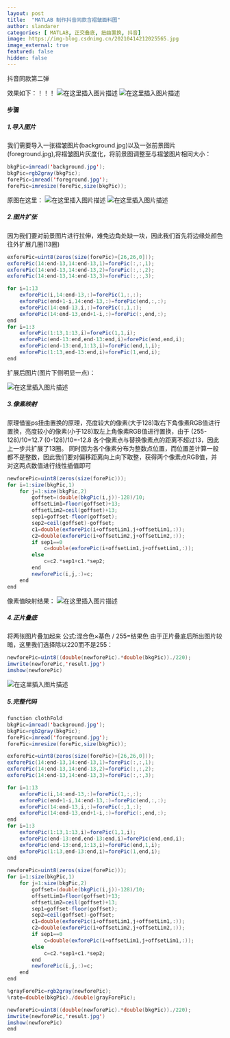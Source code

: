 ```yaml
---
layout: post
title:  "MATLAB 制作抖音同款含褶皱面料图"
author: slandarer
categories: [ MATLAB, 正交叠底, 扭曲置换, 抖音]
image: https://img-blog.csdnimg.cn/20210414212025565.jpg
image_external: true
featured: false
hidden: false
---
```


抖音同款第二弹


效果如下：！！！
![在这里插入图片描述](https://img-blog.csdnimg.cn/20210414212025565.jpg?x-oss-process=image/watermark,type_ZmFuZ3poZW5naGVpdGk,shadow_10,text_aHR0cHM6Ly9ibG9nLmNzZG4ubmV0L3NsYW5kYXJlcg==,size_16,color_FFFFFF,t_70#pic_center)
![在这里插入图片描述](https://img-blog.csdnimg.cn/20210414212035358.jpg?x-oss-process=image/watermark,type_ZmFuZ3poZW5naGVpdGk,shadow_10,text_aHR0cHM6Ly9ibG9nLmNzZG4ubmV0L3NsYW5kYXJlcg==,size_16,color_FFFFFF,t_70#pic_center)
#### 步骤
##### 1.导入图片
我们需要导入一张褶皱图片(background.jpg)以及一张前景图片(foreground.jpg),将褶皱图片灰度化，将前景图调整至与褶皱图片相同大小：

```java
bkgPic=imread('background.jpg');
bkgPic=rgb2gray(bkgPic);
forePic=imread('foreground.jpg');
forePic=imresize(forePic,size(bkgPic));
```
原图在这里：
![在这里插入图片描述](https://img-blog.csdnimg.cn/20210414212331279.jpg?x-oss-process=image/watermark,type_ZmFuZ3poZW5naGVpdGk,shadow_10,text_aHR0cHM6Ly9ibG9nLmNzZG4ubmV0L3NsYW5kYXJlcg==,size_16,color_FFFFFF,t_70#pic_center)
![在这里插入图片描述](https://img-blog.csdnimg.cn/20210414212343537.jpg?x-oss-process=image/watermark,type_ZmFuZ3poZW5naGVpdGk,shadow_10,text_aHR0cHM6Ly9ibG9nLmNzZG4ubmV0L3NsYW5kYXJlcg==,size_16,color_FFFFFF,t_70#pic_center)

##### 2.图片扩张
因为我们要对前景图片进行拉伸，难免边角处缺一块，因此我们首先将边缘处颜色往外扩展几圈(13圈)

```java
exforePic=uint8(zeros(size(forePic)+[26,26,0]));
exforePic(14:end-13,14:end-13,1)=forePic(:,:,1);
exforePic(14:end-13,14:end-13,2)=forePic(:,:,2);
exforePic(14:end-13,14:end-13,3)=forePic(:,:,3);

for i=1:13
    exforePic(i,14:end-13,:)=forePic(1,:,:);
    exforePic(end+1-i,14:end-13,:)=forePic(end,:,:);
    exforePic(14:end-13,i,:)=forePic(:,1,:);
    exforePic(14:end-13,end+1-i,:)=forePic(:,end,:);
end
for i=1:3
    exforePic(1:13,1:13,i)=forePic(1,1,i);
    exforePic(end-13:end,end-13:end,i)=forePic(end,end,i);
    exforePic(end-13:end,1:13,i)=forePic(end,1,i);
    exforePic(1:13,end-13:end,i)=forePic(1,end,i);
end
```

扩展后图片(图片下侧明显一点)：

![在这里插入图片描述](https://img-blog.csdnimg.cn/20210414212724334.png?x-oss-process=image/watermark,type_ZmFuZ3poZW5naGVpdGk,shadow_10,text_aHR0cHM6Ly9ibG9nLmNzZG4ubmV0L3NsYW5kYXJlcg==,size_16,color_FFFFFF,t_70#pic_center)
##### 3.像素映射
原理借鉴ps扭曲置换的原理，亮度较大的像素(大于128)取右下角像素RGB值进行置换，亮度较小的像素(小于128)取左上角像素RGB值进行置换，由于
(255-128)/10=12.7
(0-128)/10=-12.8
各个像素点与替换像素点的距离不超过13，因此上一步共扩展了13圈。
同时因为各个像素分布为整数点位置，而位置差计算一般都不是整数，因此我们要对偏移距离向上向下取整，获得两个像素点RGB值，并对这两点数值进行线性插值即可

```java
newforePic=uint8(zeros(size(forePic)));
for i=1:size(bkgPic,1)
    for j=1:size(bkgPic,2)
        goffset=(double(bkgPic(i,j))-128)/10;
        offsetLim1=floor(goffset)+13;
        offsetLim2=ceil(goffset)+13;
        sep1=goffset-floor(goffset);
        sep2=ceil(goffset)-goffset;
        c1=double(exforePic(i+offsetLim1,j+offsetLim1,:));
        c2=double(exforePic(i+offsetLim2,j+offsetLim2,:));
        if sep1==0
            c=double(exforePic(i+offsetLim1,j+offsetLim1,:));
        else
            c=c2.*sep1+c1.*sep2;
        end
        newforePic(i,j,:)=c;
    end
end
```
像素值映射结果：
![在这里插入图片描述](https://img-blog.csdnimg.cn/20210414214048995.png?x-oss-process=image/watermark,type_ZmFuZ3poZW5naGVpdGk,shadow_10,text_aHR0cHM6Ly9ibG9nLmNzZG4ubmV0L3NsYW5kYXJlcg==,size_16,color_FFFFFF,t_70#pic_center)
##### 4.正片叠底
将两张图片叠加起来
公式:混合色×基色 / 255=结果色
由于正片叠底后所出图片较暗，这里我们选择除以220而不是255：

```java
newforePic=uint8((double(newforePic).*double(bkgPic))./220);
imwrite(newforePic,'result.jpg')
imshow(newforePic)
```
![在这里插入图片描述](https://img-blog.csdnimg.cn/2021041421492222.png?x-oss-process=image/watermark,type_ZmFuZ3poZW5naGVpdGk,shadow_10,text_aHR0cHM6Ly9ibG9nLmNzZG4ubmV0L3NsYW5kYXJlcg==,size_16,color_FFFFFF,t_70#pic_center)

##### 5.完整代码

```java
function clothFold
bkgPic=imread('background.jpg');
bkgPic=rgb2gray(bkgPic);
forePic=imread('foreground.jpg');
forePic=imresize(forePic,size(bkgPic));

exforePic=uint8(zeros(size(forePic)+[26,26,0]));
exforePic(14:end-13,14:end-13,1)=forePic(:,:,1);
exforePic(14:end-13,14:end-13,2)=forePic(:,:,2);
exforePic(14:end-13,14:end-13,3)=forePic(:,:,3);

for i=1:13
    exforePic(i,14:end-13,:)=forePic(1,:,:);
    exforePic(end+1-i,14:end-13,:)=forePic(end,:,:);
    exforePic(14:end-13,i,:)=forePic(:,1,:);
    exforePic(14:end-13,end+1-i,:)=forePic(:,end,:);
end
for i=1:3
    exforePic(1:13,1:13,i)=forePic(1,1,i);
    exforePic(end-13:end,end-13:end,i)=forePic(end,end,i);
    exforePic(end-13:end,1:13,i)=forePic(end,1,i);
    exforePic(1:13,end-13:end,i)=forePic(1,end,i);
end
    
newforePic=uint8(zeros(size(forePic)));
for i=1:size(bkgPic,1)
    for j=1:size(bkgPic,2)
        goffset=(double(bkgPic(i,j))-128)/10;
        offsetLim1=floor(goffset)+13;
        offsetLim2=ceil(goffset)+13;
        sep1=goffset-floor(goffset);
        sep2=ceil(goffset)-goffset;
        c1=double(exforePic(i+offsetLim1,j+offsetLim1,:));
        c2=double(exforePic(i+offsetLim2,j+offsetLim2,:));
        if sep1==0
            c=double(exforePic(i+offsetLim1,j+offsetLim1,:));
        else
            c=c2.*sep1+c1.*sep2;
        end
        newforePic(i,j,:)=c;
    end
end

%grayForePic=rgb2gray(newforePic);
%rate=double(bkgPic)./double(grayForePic);

newforePic=uint8((double(newforePic).*double(bkgPic))./220);
imwrite(newforePic,'result.jpg')
imshow(newforePic)
end
```
